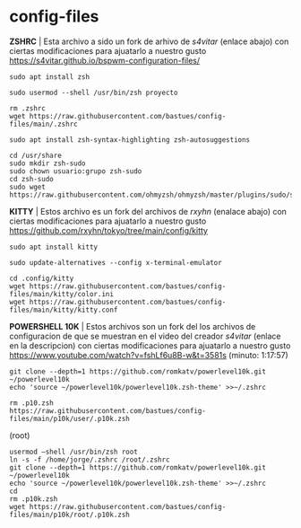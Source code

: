 # config-files
**ZSHRC** | Esta archivo a sido un fork de arhivo de *s4vitar* (enlace abajo) con ciertas modificaciones para ajuatarlo a nuestro gusto
https://s4vitar.github.io/bspwm-configuration-files/  
```
sudo apt install zsh
```
```
sudo usermod --shell /usr/bin/zsh proyecto
```
```
rm .zshrc
wget https://raw.githubusercontent.com/bastues/config-files/main/.zshrc
```
```
sudo apt install zsh-syntax-highlighting zsh-autosuggestions
```
```
cd /usr/share
sudo mkdir zsh-sudo
sudo chown usuario:grupo zsh-sudo
cd zsh-sudo
sudo wget https://raw.githubusercontent.com/ohmyzsh/ohmyzsh/master/plugins/sudo/sudo.plugin.zsh
```

**KITTY** | Estos archivo es un fork del archivos de *rxyhn* (enalace abajo) con ciertas modificaciones para ajuatarlo a nuestro gusto 
https://github.com/rxyhn/tokyo/tree/main/config/kitty
```
sudo apt install kitty
```
```
sudo update-alternatives --config x-terminal-emulator
```
```
cd .config/kitty
wget https://raw.githubusercontent.com/bastues/config-files/main/kitty/color.ini
wget https://raw.githubusercontent.com/bastues/config-files/main/kitty/kitty.conf
```

**POWERSHELL 10K** | Estos archivos son un fork del los archivos de configuracion de que se muestran en el video del creador *s4vitar* (enlace en la descripcion) con ciertas modificaciones para ajuatarlo a nuestro gusto 
https://www.youtube.com/watch?v=fshLf6u8B-w&t=3581s (minuto: 1:17:57)
```
git clone --depth=1 https://github.com/romkatv/powerlevel10k.git ~/powerlevel10k
echo 'source ~/powerlevel10k/powerlevel10k.zsh-theme' >>~/.zshrc
```
```
rm .p10.zsh
https://raw.githubusercontent.com/bastues/config-files/main/p10k/user/.p10k.zsh
```
(root)
```
usermod –shell /usr/bin/zsh root
ln -s -f /home/jorge/.zshrc /root/.zshrc
git clone --depth=1 https://github.com/romkatv/powerlevel10k.git ~/powerlevel10k
echo 'source ~/powerlevel10k/powerlevel10k.zsh-theme' >>~/.zshrc
cd
rm .p10k.zsh
wget https://raw.githubusercontent.com/bastues/config-files/main/p10k/root/.p10k.zsh
```
